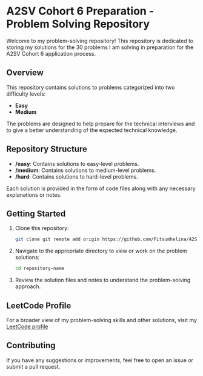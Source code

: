 
# A2SV Cohort 6 Preparation - Problem Solving Repository

Welcome to my problem-solving repository! This repository is dedicated to storing my solutions for the 30 problems I am solving in preparation for the A2SV Cohort 6 application process.

## Overview

This repository contains solutions to problems categorized into two difficulty levels:
- **Easy**
- **Medium**


The problems are designed to help prepare for the technical interviews and to give a better understanding of the expected technical knowledge.

## Repository Structure

- **/easy**: Contains solutions to easy-level problems.
- **/medium**: Contains solutions to medium-level problems.
- **/hard**: Contains solutions to hard-level problems.

Each solution is provided in the form of code files along with any necessary explanations or notes.

## Getting Started

1. Clone this repository:
   ```bash
   git clone git remote add origin https://github.com/Fitsumhelina/A2SV-LeetCode-Acceptance-Test.git
   ```

2. Navigate to the appropriate directory to view or work on the problem solutions:
   ```bash
   cd repository-name
   ```

3. Review the solution files and notes to understand the problem-solving approach.

## LeetCode Profile

For a broader view of my problem-solving skills and other solutions, visit my [LeetCode profile](https://leetcode.com/u/fitsumhelina/)

## Contributing

If you have any suggestions or improvements, feel free to open an issue or submit a pull request.


